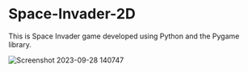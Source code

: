 # Space-Invader-2D
This is Space Invader game developed using Python and the Pygame library.

![Screenshot 2023-09-28 140747](https://github.com/dylan-govend/Space-Invader-2D/assets/134143760/4f8a3bdf-a9ad-4a64-83e9-978fe7a0b1e9)
